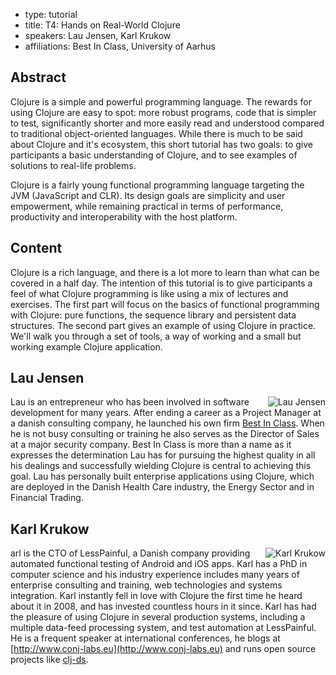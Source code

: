 - type: tutorial
- title: T4: Hands on Real-World Clojure
- speakers: Lau Jensen, Karl Krukow
- affiliations: Best In Class, University of Aarhus


## Abstract
Clojure is a simple and powerful programming language. The rewards for using Clojure are easy to spot: more robust programs, code that is simpler to test, significantly shorter and more easily read and understood compared to traditional object-oriented languages. While there is much to be said about Clojure and it's ecosystem, this short tutorial has two goals: to give participants a basic understanding of Clojure, and to see examples of solutions to real-life problems. 

Clojure is a fairly young functional programming language targeting the JVM \(JavaScript and CLR\). Its design goals are simplicity and user empowerment, while remaining practical in terms of performance, productivity and interoperability with the host platform.

## Content
Clojure is a rich language, and there is a lot more to learn than what can be covered in a half day. The intention of this tutorial is to give participants a feel of what Clojure programming is like using a mix of lectures and exercises. The first part will focus on the basics of functional programming with Clojure: pure functions, the sequence library and persistent data structures.  The second part gives an example of using Clojure in practice. We'll walk you through a set of tools, a way of working and a small but working example Clojure application.

## Lau Jensen
<img align="right" src="/sites/all/files/speaker-portraits/lau-jensen-portrait.jpg" alt="Lau Jensen"></img>

Lau is an entrepreneur who has been involved in software development for many years. After ending a career as a Project Manager at a danish consulting company, he launched his own firm [Best In Class](http://www.bestinclass.dk/). When he is not busy consulting or training he also serves as the Director of Sales at a major security company. Best In Class is more than a name as it expresses the determination Lau has for pursuing the highest quality in all his dealings and successfully wielding Clojure is central to achieving this goal. Lau has personally built enterprise applications using Clojure, which are deployed in the Danish Health Care industry, the Energy Sector and in Financial Trading.

## Karl Krukow
<img align="right" src="/sites/all/files/speaker-portraits/karl-krukow-portrait.jpg" alt="Karl Krukow"></img>

arl is the CTO of LessPainful, a Danish company providing automated functional testing of Android and iOS apps. Karl has a PhD in computer science and his industry experience includes many years of enterprise consulting and training, web technologies and systems integration. Karl instantly fell in love with Clojure the first time he heard about it in 2008, and has invested countless hours in it since. Karl has had the pleasure of using Clojure in several production systems, including a multiple data-feed processing system, and test automation at LessPainful. He is a frequent speaker at international conferences, he blogs at [http://www.conj-labs.eu](http://www.conj-labs.eu) and runs open source projects like [clj-ds](http://github.com/krukow/clj-ds).
